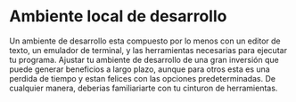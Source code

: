 # Ambiente local de desarrollo

Un ambiente de desarrollo esta compuesto por lo menos con un editor de texto, un emulador de terminal, y las herramientas necesarias para ejecutar tu programa. Ajustar tu ambiente de desarrollo de una gran inversión que puede generar beneficios a largo plazo, aunque para otros esta es una perdida de tiempo y estan felices con las opciones predeterminadas. De cualquier manera, deberias familiariarte con tu cinturon de herramientas.
